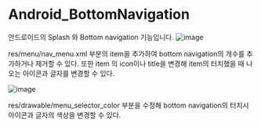 # Android_BottomNavigation

안드로이드의 Splash 와 Bottom navigation 기능입니다.
![image](https://user-images.githubusercontent.com/31373739/182284427-359196a9-10fe-482e-9314-ebdc7a1dcfa4.png)

res/menu/nav_menu.xml 부분의 item을 추가하여 bottom navigation의 개수를 추가하거나 제거할 수 있다.
또한 item 의 icon이나 title을 변경해 item의 터치했을 때 나오는 아이콘과 글자를 변경할 수 있다.

![image](https://user-images.githubusercontent.com/31373739/182284778-86632246-0506-4587-b708-071598868790.png)

res/drawable/menu_selector_color 부분을 수정해 bottom navigation의 터치시 아이콘과 글자의 색상을 변경할 수 있다.

